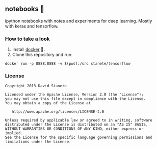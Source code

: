 ## notebooks 📓

ipython notebooks with notes and experiments for deep learning. Mostly with keras and tensorflow.

### How to take a look

1. Install [docker](https://www.docker.com/) 🐳.
2. Clone this repository and run:

```
docker run -p 8888:8888 -v $(pwd):/src stanete/tensorflow
```

### License

    Copyright 2018 David Stanete

    Licensed under the Apache License, Version 2.0 (the "License");
    you may not use this file except in compliance with the License.
    You may obtain a copy of the License at

       http://www.apache.org/licenses/LICENSE-2.0

    Unless required by applicable law or agreed to in writing, software
    distributed under the License is distributed on an "AS IS" BASIS,
    WITHOUT WARRANTIES OR CONDITIONS OF ANY KIND, either express or implied.
    See the License for the specific language governing permissions and
    limitations under the License.
